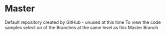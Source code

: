 # Master
Default repository created by GitHub - unused at this time
To view the code samples select on of the Branches at the same level as this Master Branch
